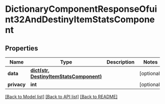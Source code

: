 # DictionaryComponentResponseOfuint32AndDestinyItemStatsComponent

## Properties
Name | Type | Description | Notes
------------ | ------------- | ------------- | -------------
**data** | [**dict(str, DestinyItemStatsComponent)**](DestinyItemStatsComponent.md) |  | [optional] 
**privacy** | **int** |  | [optional] 

[[Back to Model list]](../README.md#documentation-for-models) [[Back to API list]](../README.md#documentation-for-api-endpoints) [[Back to README]](../README.md)


